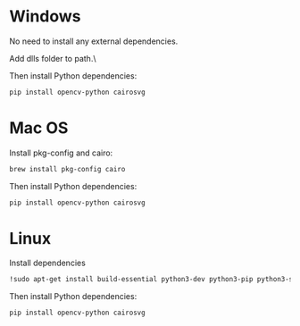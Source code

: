# Windows

No need to install any external dependencies.

Add dlls folder to path.\

Then install Python dependencies:

```bash
pip install opencv-python cairosvg
```

# Mac OS 

Install pkg-config and cairo:

```bash
brew install pkg-config cairo
```

Then install Python dependencies:

```bash
pip install opencv-python cairosvg
```

# Linux

Install dependencies

```bash
!sudo apt-get install build-essential python3-dev python3-pip python3-setuptools python3-wheel python3-cffi libcairo2 libpango-1.0-0 libpangocairo-1.0-0 libgdk-pixbuf2.0-0 libffi-dev shared-mime-info
```

Then install Python dependencies:

```bash
pip install opencv-python cairosvg
```